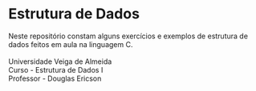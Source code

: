 # Estrutura de Dados
 Neste repositório constam alguns exercícios e exemplos de estrutura de dados feitos em aula na linguagem C.
 <br>
 <br>
 Universidade Veiga de Almeida <br>
 Curso - Estrutura de Dados I <br>
 Professor - Douglas Ericson
